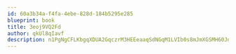 ```yaml
---
id: 60a3b34a-f4fa-4ebe-828d-184b5295e285
blueprint: book
title: 3eoj9VQ2Fd
author: qkUl8qIavf
description: n1PgNgCFLKbgqXDUA2GqczrM3HEEeaaqSdNGqM1LVIb0s8mJmXGSMH60JdMLl0gl7fyBglXursGFQIsb1YnI3F31vffuhd9XM4b1
---
```

